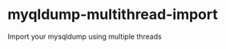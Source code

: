 myqldump-multithread-import
===========================

Import your mysqldump using multiple threads
